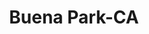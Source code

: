 ---
title: Buena Park-CA
slug: buena-park-ca
f_state:
- cms/state/california.md
f_locations:
- cms/payday-loan/advance-america-2642.md
- cms/payday-loan/advance-america-2648.md
- cms/payday-loan/authorized-service-systems-4937.md
- cms/payday-loan/cash-flow-7547.md
- cms/payday-loan/cash-flow-7548.md
- cms/payday-loan/city-cash-service-15016.md
- cms/payday-loan/city-cash-service-15017.md
- cms/payday-loan/payday-loan-corporation-23953.md
- cms/payday-loan/superwash-27049.md
- cms/payday-loan/tienda-mexico-inc-27681.md
updated-on: '2024-05-30T13:41:28.615Z'
created-on: '2024-05-30T13:41:28.615Z'
published-on: '2024-05-30T13:54:32.469Z'
f_city: Buena Park
layout: '[city].html'
tags: city
---
